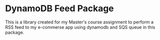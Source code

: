 # DynamoDB Feed Package

This is a library created for my Master's course assignment 
to perform a RSS feed to my e-commerse app using dynamodb and
SQS queue in this package.